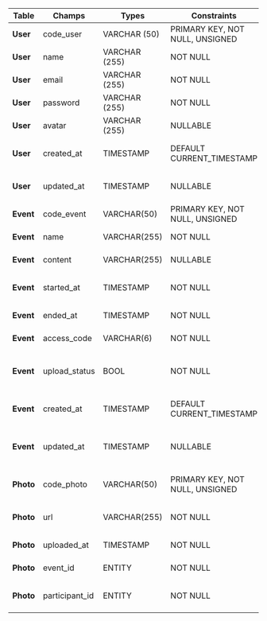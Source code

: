 | Table            | Champs            | Types         | Constraints                     | Description                                                                |
| ---------------- | ----------------- | ------------- | ------------------------------- | -------------------------------------------------------------------------- |
| **User**         | code_user         | VARCHAR (50)  | PRIMARY KEY, NOT NULL, UNSIGNED | UUID de l'utilisateur                                                      |
| **User**         | name              | VARCHAR (255) | NOT NULL                        | Nom de l'utilisateur                                                       |
| **User**         | email             | VARCHAR (255) | NOT NULL                        | Adresse mail de l'utilisateur                                              |
| **User**         | password          | VARCHAR (255) | NOT NULL                        | Mot de passe de l'utilisateur                                              |
| **User**         | avatar            | VARCHAR (255) | NULLABLE                        | Avatar de l'utilisateur                                                    |
| **User**         | created_at        | TIMESTAMP     | DEFAULT CURRENT_TIMESTAMP       | Date de création de l'utilisateur                                          |
| **User**         | updated_at        | TIMESTAMP     | NULLABLE                        | Date de modification de l'utilisateur                                      |
| **Event**        | code_event        | VARCHAR(50)   | PRIMARY KEY, NOT NULL, UNSIGNED | UUID de l'évènement                                                        |
| **Event**        | name              | VARCHAR(255)  | NOT NULL                        | Nom de l'évènement                                                         |
| **Event**        | content           | VARCHAR(255)          | NULLABLE                        | Descriptif de l'évènement                                                  |
| **Event**        | started_at        | TIMESTAMP     | NOT NULL                        | Date de début de l'évènement                                               |
| **Event**        | ended_at          | TIMESTAMP     | NOT NULL                        | Date de fin de l'évènement                                                 |
| **Event**        | access_code       | VARCHAR(6)   | NOT NULL                        | Code d'accès à l'événement                                                 |
| **Event**        | upload_status     | BOOL          | NOT NULL                        | Statut des uploads (autorisés ou non)                                      |
| **Event**        | created_at        | TIMESTAMP     | DEFAULT CURRENT_TIMESTAMP       | Date de création de l'évènement                                            |
| **Event**        | updated_at        | TIMESTAMP     | NULLABLE                        | Date de modification de l'évènement                                        |                                           |
| **Photo**   | code_photo   | VARCHAR(50)   | PRIMARY KEY, NOT NULL, UNSIGNED | UUID de la photo ou vidéo                                                  |
| **Photo**   | url               | VARCHAR(255)  | NOT NULL                        | URL de la photo ou vidéo                                                   |
| **Photo**   | uploaded_at       | TIMESTAMP     | NOT NULL                        | Date de téléversement                                                      |
| **Photo**   | event_id          | ENTITY        | NOT NULL                        | Référence à l'entité Event                                                 |
| **Photo**   | participant_id    | ENTITY        | NOT NULL                        | Référence à l'entité Participant                                           |
